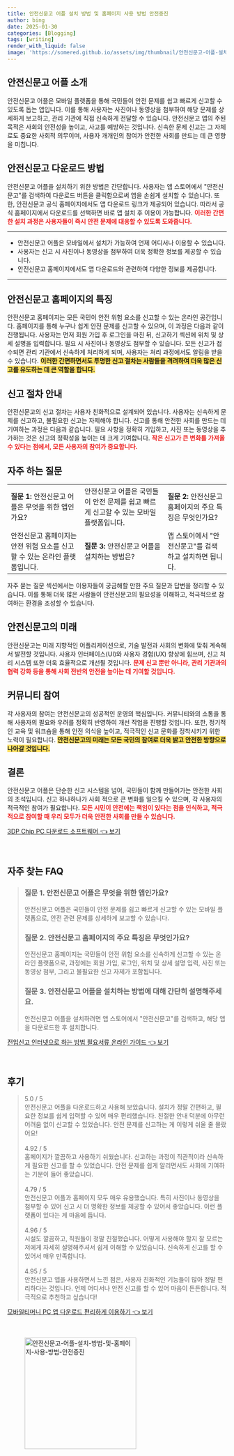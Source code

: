 ```yaml
---
title: 안전신문고 어플 설치 방법 및 홈페이지 사용 방법 안전증진
author: bing
date: 2025-01-30
categories: [Blogging]
tags: [writing]
render_with_liquid: false
image: 'https://somered.github.io/assets/img/thumbnail/안전신문고-어플-설치-방법-및-홈페이지-사용-방법-안전증진.webp'
---
```



<h2 id='안전신문고어플소개'>안전신문고 어플 소개</h2>

<p>안전신문고 어플은 모바일 플랫폼을 통해 국민들이 안전 문제를 쉽고 빠르게 신고할 수 있도록 돕는 앱입니다. 이를 통해 사용자는 사진이나 동영상을 첨부하여 해당 문제를 상세하게 보고하고, 관리 기관에 직접 신속하게 전달할 수 있습니다. 안전신문고 앱의 주된 목적은 사회의 안전성을 높이고, 사고를 예방하는 것입니다. 신속한 문제 신고는 그 자체로도 중요한 사회적 의무이며, 사용자 개개인의 참여가 안전한 사회를 만드는 데 큰 영향을 미칩니다.</p>

<h2 id='안전신문고다운로드방법'>안전신문고 다운로드 방법</h2>

<p>안전신문고 어플을 설치하기 위한 방법은 간단합니다. 사용자는 앱 스토어에서 "안전신문고"를 검색하여 다운로드 버튼을 클릭함으로써 앱을 손쉽게 설치할 수 있습니다. 또한, 안전신문고 공식 홈페이지에서도 앱 다운로드 링크가 제공되어 있습니다. 따라서 공식 홈페이지에서 다운로드를 선택하면 바로 앱 설치 후 이용이 가능합니다. <b><span style="color: #ee2323;">이러한 간편한 설치 과정은 사용자들이 즉시 안전 문제에 대응할 수 있도록 도와줍니다.</span></b></p>

<hr />

<ul>
    <li>안전신문고 어플은 모바일에서 설치가 가능하여 언제 어디서나 이용할 수 있습니다.</li>
    <li>사용자는 신고 시 사진이나 동영상을 첨부하여 더욱 정확한 정보를 제공할 수 있습니다.</li>
    <li>안전신문고 홈페이지에서도 앱 다운로드와 관련하여 다양한 정보를 제공합니다.</li>
</ul>

<hr />

<h2 id='안전신문고홈페이지의특징'>안전신문고 홈페이지의 특징</h2>

<p>안전신문고 홈페이지는 모든 국민이 안전 위험 요소를 신고할 수 있는 온라인 공간입니다. 홈페이지를 통해 누구나 쉽게 안전 문제를 신고할 수 있으며, 이 과정은 다음과 같이 진행됩니다. 사용자는 먼저 회원 가입 후 로그인을 마친 뒤, 신고하기 섹션에 위치 및 상세 설명을 입력합니다. 필요 시 사진이나 동영상도 첨부할 수 있습니다. 모든 신고가 접수되면 관리 기관에서 신속하게 처리하게 되며, 사용자는 처리 과정에서도 알림을 받을 수 있습니다. <b><span style="background-color: #ffe066;">이러한 간편하면서도 투명한 신고 절차는 사람들을 격려하여 더욱 많은 신고를 유도하는 데 큰 역할을 합니다.</span></b></p>

<h2 id='신고절차안내'>신고 절차 안내</h2>

<p>안전신문고의 신고 절차는 사용자 친화적으로 설계되어 있습니다. 사용자는 신속하게 문제를 신고하고, 불필요한 신고는 자제해야 합니다. 신고를 통해 안전한 사회를 만드는 데 기여하는 과정은 다음과 같습니다. 필요 사항을 정확히 기입하고, 사진 또는 동영상을 추가하는 것은 신고의 정확성을 높이는 데 크게 기여합니다. <b><span style="color: #ee2323;">작은 신고가 큰 변화를 가져올 수 있다는 점에서, 모든 사용자의 참여가 중요합니다.</span></b></p>

<h2 id='자주하는질문'>자주 하는 질문</h2>

<table>
    <tr>
        <td><b>질문 1:</b> 안전신문고 어플은 무엇을 위한 앱인가요?</td>
        <td>안전신문고 어플은 국민들이 안전 문제를 쉽고 빠르게 신고할 수 있는 모바일 플랫폼입니다.</td>
        <td><b>질문 2:</b> 안전신문고 홈페이지의 주요 특징은 무엇인가요?</td>
    </tr>
    <tr>
        <td>안전신문고 홈페이지는 안전 위험 요소를 신고할 수 있는 온라인 플랫폼입니다. </td>
        <td><b>질문 3:</b> 안전신문고 어플을 설치하는 방법은?</td>
        <td>앱 스토어에서 "안전신문고"를 검색하고 설치하면 됩니다.</td>
    </tr>
</table>

<p>자주 묻는 질문 섹션에서는 이용자들이 궁금해할 만한 주요 질문과 답변을 정리할 수 있습니다. 이를 통해 더욱 많은 사람들이 안전신문고의 필요성을 이해하고, 적극적으로 참여하는 환경을 조성할 수 있습니다.</p>

<h2 id='안전신문고의미래'>안전신문고의 미래</h2>

<p>안전신문고는 미래 지향적인 어플리케이션으로, 기술 발전과 사회의 변화에 맞춰 계속해서 발전할 것입니다. 사용자 인터페이스(UI)와 사용자 경험(UX) 향상에 힘쓰며, 신고 처리 시스템 또한 더욱 효율적으로 개선될 것입니다. <b><span style="color: #ee2323;">문제 신고 뿐만 아니라, 관리 기관과의 협력 강화 등을 통해 사회 전반의 안전을 높이는 데 기여할 것입니다.</span></b></p>

<h2 id='커뮤니티참여'>커뮤니티 참여</h2>

<p>각 사용자의 참여는 안전신문고의 성공적인 운영의 핵심입니다. 커뮤니티와의 소통을 통해 사용자의 필요와 우려를 정확히 반영하여 개선 작업을 진행할 것입니다. 또한, 정기적인 교육 및 워크숍을 통해 안전 의식을 높이고, 적극적인 신고 문화를 정착시키기 위한 노력이 필요합니다. <b><span style="background-color: #ffe066;">안전신문고의 미래는 모든 국민의 참여로 더욱 밝고 안전한 방향으로 나아갈 것입니다.</span></b></p>

<h2 id='결론'>결론</h2>

<p>안전신문고 어플은 단순한 신고 시스템을 넘어, 국민들이 함께 만들어가는 안전한 사회의 초석입니다. 신고 하나하나가 사회 적으로 큰 변화를 일으킬 수 있으며, 각 사용자의 적극적인 참여가 필요합니다. <b><span style="color: #ee2323;">모든 시민이 안전에는 책임이 있다는 점을 인식하고, 적극적으로 참여할 때 우리 모두가 더욱 안전한 사회를 만들 수 있습니다.</span></b></p>


<p><a class="click-button" title="3DP Chip PC 다운로드 소프트웨어" href="https://somered.github.io/posts/3DP-Chip-PC-%EB%8B%A4%EC%9A%B4%EB%A1%9C%EB%93%9C-%EC%86%8C%ED%94%84%ED%8A%B8%EC%9B%A8%EC%96%B4/" rel="dofollow">3DP Chip PC 다운로드 소프트웨어 👈 보기</a></p><br>
<h2 id='자주_찾는_FAQ'>자주 찾는 FAQ</h2>
<div itemscope="" itemtype="https://schema.org/FAQPage"> 
<blockquote> 
<div itemscope="" itemprop="mainEntity" itemtype="https://schema.org/Question"> 
<h3 itemprop="name">질문 1. 안전신문고 어플은 무엇을 위한 앱인가요? </h3> 
<div itemscope="" itemprop="acceptedAnswer" itemtype="https://schema.org/Answer"> 
<span itemprop="text"> 
<p>안전신문고 어플은 국민들이 안전 문제를 쉽고 빠르게 신고할 수 있는 모바일 플랫폼으로, 안전 관련 문제를 상세하게 보고할 수 있습니다.</p> 
</span> 
</div> 
</div> 
<div itemscope="" itemprop="mainEntity" itemtype="https://schema.org/Question"> 
<h3 itemprop="name">질문 2. 안전신문고 홈페이지의 주요 특징은 무엇인가요? </h3> 
<div itemscope="" itemprop="acceptedAnswer" itemtype="https://schema.org/Answer"> 
<span itemprop="text"> 
<p>안전신문고 홈페이지는 국민들이 안전 위험 요소를 신속하게 신고할 수 있는 온라인 플랫폼으로, 과정에는 회원 가입, 로그인, 위치 및 상세 설명 입력, 사진 또는 동영상 첨부, 그리고 불필요한 신고 자제가 포함됩니다.</p> 
</span> 
</div> 
</div> 
<div itemscope="" itemprop="mainEntity" itemtype="https://schema.org/Question"> 
<h3 itemprop="name">질문 3. 안전신문고 어플을 설치하는 방법에 대해 간단히 설명해주세요.</h3> 
<div itemscope="" itemprop="acceptedAnswer" itemtype="https://schema.org/Answer"> 
<span itemprop="text"> 
<p>안전신문고 어플을 설치하려면 앱 스토어에서 "안전신문고"를 검색하고, 해당 앱을 다운로드한 후 설치합니다.</p> 
</span> 
</div> 
</div> 
</blockquote> 
</div>
<p><a class="click-button" title="전입신고 인터넷으로 하는 방법 필요서류 온라인 가이드" href="https://somered.github.io/posts/%EC%A0%84%EC%9E%85%EC%8B%A0%EA%B3%A0-%EC%9D%B8%ED%84%B0%EB%84%B7%EC%9C%BC%EB%A1%9C-%ED%95%98%EB%8A%94-%EB%B0%A9%EB%B2%95-%ED%95%84%EC%9A%94%EC%84%9C%EB%A5%98-%EC%98%A8%EB%9D%BC%EC%9D%B8-%EA%B0%80%EC%9D%B4%EB%93%9C/" rel="dofollow">전입신고 인터넷으로 하는 방법 필요서류 온라인 가이드 👈 보기</a></p><br>
<h2 id='후기'>후기</h2>
<div itemscope itemtype="https://schema.org/Product">
  <blockquote>
  <div itemprop="review" itemscope itemtype="https://schema.org/Review">
      <div itemprop="reviewRating" itemscope itemtype="https://schema.org/Rating"> <span itemprop="ratingValue">5.0</span> / <span itemprop="bestRating">5</span> </div>
      <span itemprop="reviewBody">안전신문고 어플을 다운로드하고 사용해 보았습니다. 설치가 정말 간편하고, 필요한 정보를 쉽게 입력할 수 있어 매우 편리했습니다. 친절한 안내 덕분에 아무런 어려움 없이 신고할 수 있었습니다. 안전 문제를 신고하는 게 이렇게 쉬울 줄 몰랐어요!</span>
  </div>
  <br>
  <div itemprop="review" itemscope itemtype="https://schema.org/Review">
      <div itemprop="reviewRating" itemscope itemtype="https://schema.org/Rating"> <span itemprop="ratingValue">4.92</span> / <span itemprop="bestRating">5</span> </div>
      <span itemprop="reviewBody">홈페이지가 깔끔하고 사용하기 쉬웠습니다. 신고하는 과정이 직관적이라 신속하게 필요한 신고를 할 수 있었습니다. 안전 문제를 쉽게 알리면서도 사회에 기여하는 기분이 들어 좋았습니다.</span>
  </div>
  <br>
  <div itemprop="review" itemscope itemtype="https://schema.org/Review">
      <div itemprop="reviewRating" itemscope itemtype="https://schema.org/Rating"> <span itemprop="ratingValue">4.79</span> / <span itemprop="bestRating">5</span> </div>
      <span itemprop="reviewBody">안전신문고 어플과 홈페이지 모두 매우 유용했습니다. 특히 사진이나 동영상을 첨부할 수 있어 신고 시 더 명확한 정보를 제공할 수 있어서 좋았습니다. 이런 플랫폼이 있다는 게 마음에 듭니다.</span>
  </div>
  <br>
  <div itemprop="review" itemscope itemtype="https://schema.org/Review">
      <div itemprop="reviewRating" itemscope itemtype="https://schema.org/Rating"> <span itemprop="ratingValue">4.96</span> / <span itemprop="bestRating">5</span> </div>
      <span itemprop="reviewBody">시설도 깔끔하고, 직원들이 정말 친절했습니다. 어떻게 사용해야 할지 잘 모르는 저에게 자세히 설명해주셔서 쉽게 이해할 수 있었습니다. 신속하게 신고를 할 수 있어서 매우 만족합니다.</span>
  </div>
  <br>
  <div itemprop="review" itemscope itemtype="https://schema.org/Review">
      <div itemprop="reviewRating" itemscope itemtype="https://schema.org/Rating"> <span itemprop="ratingValue">4.95</span> / <span itemprop="bestRating">5</span> </div>
      <span itemprop="reviewBody">안전신문고 앱을 사용하면서 느낀 점은, 사용자 친화적인 기능들이 많아 정말 편리하다는 것입니다. 언제 어디서나 안전 신고를 할 수 있어 마음이 든든합니다. 적극적으로 추천하고 싶습니다!</span>
  </div>
  </blockquote>
</div>
<p><a class="click-button" title="모바일티머니 PC 앱 다운로드 편리하게 이용하기" href="https://somered.github.io/posts/%EB%AA%A8%EB%B0%94%EC%9D%BC%ED%8B%B0%EB%A8%B8%EB%8B%88-PC-%EC%95%B1-%EB%8B%A4%EC%9A%B4%EB%A1%9C%EB%93%9C-%ED%8E%B8%EB%A6%AC%ED%95%98%EA%B2%8C-%EC%9D%B4%EC%9A%A9%ED%95%98%EA%B8%B0/" rel="dofollow">모바일티머니 PC 앱 다운로드 편리하게 이용하기 👈 보기</a></p><br>
<figure class="image"><img src="https://somered.github.io/assets/img/thumbnail/안전신문고-어플-설치-방법-및-홈페이지-사용-방법-안전증진.webp" alt="안전신문고-어플-설치-방법-및-홈페이지-사용-방법-안전증진" width="256" height="256"></figure>